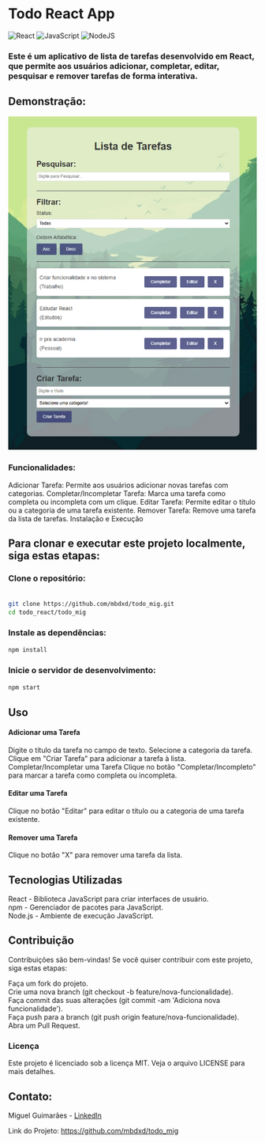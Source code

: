 # Todo React App 
![React](https://img.shields.io/badge/react-%2320232a.svg?style=for-the-badge&logo=react&logoColor=%2361DAFB)
![JavaScript](https://img.shields.io/badge/javascript-%23323330.svg?style=for-the-badge&logo=javascript&logoColor=%23F7DF1E)
![NodeJS](https://img.shields.io/badge/node.js-6DA55F?style=for-the-badge&logo=node.js&logoColor=white)
### Este é um aplicativo de lista de tarefas desenvolvido em React, que permite aos usuários adicionar, completar, editar, pesquisar e remover tarefas de forma interativa.


## Demonstração:
![Descrição da Imagem](./public/screenshot.png)

### Funcionalidades:
Adicionar Tarefa: Permite aos usuários adicionar novas tarefas com categorias.
Completar/Incompletar Tarefa: Marca uma tarefa como completa ou incompleta com um clique.
Editar Tarefa: Permite editar o título ou a categoria de uma tarefa existente.
Remover Tarefa: Remove uma tarefa da lista de tarefas.
Instalação e Execução


## Para clonar e executar este projeto localmente, siga estas etapas:
### Clone o repositório:

```Bash

git clone https://github.com/mbdxd/todo_mig.git
cd todo_react/todo_mig
```

### Instale as dependências:

```Bash
npm install
```
### Inicie o servidor de desenvolvimento:


```bash
npm start
```



## Uso
#### Adicionar uma Tarefa
Digite o título da tarefa no campo de texto.
Selecione a categoria da tarefa.
Clique em "Criar Tarefa" para adicionar a tarefa à lista.
Completar/Incompletar uma Tarefa
Clique no botão "Completar/Incompleto" para marcar a tarefa como completa ou incompleta.

#### Editar uma Tarefa
Clique no botão "Editar" para editar o título ou a categoria de uma tarefa existente.

#### Remover uma Tarefa
Clique no botão "X" para remover uma tarefa da lista.

## Tecnologias Utilizadas
React - Biblioteca JavaScript para criar interfaces de usuário.<br>
npm - Gerenciador de pacotes para JavaScript.<br>
Node.js - Ambiente de execução JavaScript.
## Contribuição
Contribuições são bem-vindas! Se você quiser contribuir com este projeto, siga estas etapas:

Faça um fork do projeto.<br>
Crie uma nova branch (git checkout -b feature/nova-funcionalidade).<br>
Faça commit das suas alterações (git commit -am 'Adiciona nova funcionalidade').<br>
Faça push para a branch (git push origin feature/nova-funcionalidade).<br>
Abra um Pull Request.

### Licença
Este projeto é licenciado sob a licença MIT. Veja o arquivo LICENSE para mais detalhes.

## Contato:
Miguel Guimarães - [LinkedIn](https://www.linkedin.com/in/miguelsb/)

Link do Projeto: https://github.com/mbdxd/todo_mig
